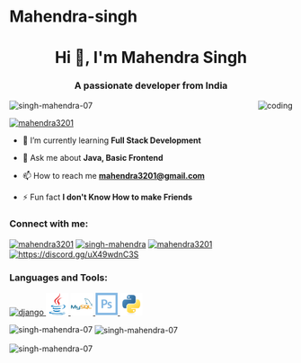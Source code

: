 # Mahendra-singh

<h1 align="center">Hi 👋, I'm Mahendra Singh</h1>
<h3 align="center">A passionate developer from India</h3>
<img align="right" alt = "coding" width"400" src="https://cdn.dribbble.com/users/1162077/screenshots/3848914/programmer.gif">

<p align="left"> <img src="https://komarev.com/ghpvc/?username=singh-mahendra-07&label=Profile%20views&color=0e75b6&style=flat" alt="singh-mahendra-07" /> </p>

<p align="left"> <a href="https://twitter.com/mahendra3201" target="blank"><img src="https://img.shields.io/twitter/follow/mahendra3201?logo=twitter&style=for-the-badge" alt="mahendra3201" /></a> </p>

- 🌱 I’m currently learning **Full Stack Development**

- 💬 Ask me about **Java, Basic Frontend**

- 📫 How to reach me **mahendra3201@gmail.com**

- ⚡ Fun fact **I don't Know How to make Friends**

<h3 align="left">Connect with me:</h3>
<p align="left">
<a href="https://twitter.com/mahendra3201" target="blank"><img align="center" src="https://raw.githubusercontent.com/rahuldkjain/github-profile-readme-generator/master/src/images/icons/Social/twitter.svg" alt="mahendra3201" height="30" width="40" /></a>
<a href="https://linkedin.com/in/singh-mahendra" target="blank"><img align="center" src="https://raw.githubusercontent.com/rahuldkjain/github-profile-readme-generator/master/src/images/icons/Social/linked-in-alt.svg" alt="singh-mahendra" height="30" width="40" /></a>
<a href="https://www.leetcode.com/mahendra3201" target="blank"><img align="center" src="https://raw.githubusercontent.com/rahuldkjain/github-profile-readme-generator/master/src/images/icons/Social/leet-code.svg" alt="mahendra3201" height="30" width="40" /></a>
<a href="https://discord.gg/https://discord.gg/uX49wdnC3S" target="blank"><img align="center" src="https://raw.githubusercontent.com/rahuldkjain/github-profile-readme-generator/master/src/images/icons/Social/discord.svg" alt="https://discord.gg/uX49wdnC3S" height="30" width="40" /></a>
</p>

<h3 align="left">Languages and Tools:</h3>
<p align="left"> <a href="https://www.djangoproject.com/" target="_blank" rel="noreferrer"> <img src="https://cdn.worldvectorlogo.com/logos/django.svg" alt="django" width="40" height="40"/> </a> <a href="https://www.java.com" target="_blank" rel="noreferrer"> <img src="https://raw.githubusercontent.com/devicons/devicon/master/icons/java/java-original.svg" alt="java" width="40" height="40"/> </a> <a href="https://www.mysql.com/" target="_blank" rel="noreferrer"> <img src="https://raw.githubusercontent.com/devicons/devicon/master/icons/mysql/mysql-original-wordmark.svg" alt="mysql" width="40" height="40"/> </a> <a href="https://www.photoshop.com/en" target="_blank" rel="noreferrer"> <img src="https://raw.githubusercontent.com/devicons/devicon/master/icons/photoshop/photoshop-line.svg" alt="photoshop" width="40" height="40"/> </a> <a href="https://www.python.org" target="_blank" rel="noreferrer"> <img src="https://raw.githubusercontent.com/devicons/devicon/master/icons/python/python-original.svg" alt="python" width="40" height="40"/> </a> </p>

<p><img align="left" src="https://github-readme-stats.vercel.app/api/top-langs?username=singh-mahendra-07&show_icons=true&locale=en&layout=compact" alt="singh-mahendra-07" /></p>

<p>&nbsp;<img align="center" src="https://github-readme-stats.vercel.app/api?username=singh-mahendra-07&show_icons=true&locale=en" alt="singh-mahendra-07" /></p>

<p><img align="center" src="https://github-readme-streak-stats.herokuapp.com/?user=singh-mahendra-07&" alt="singh-mahendra-07" /></p>
